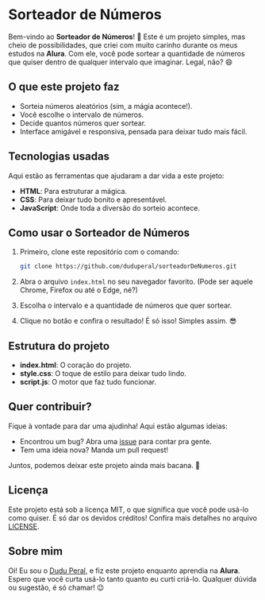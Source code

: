# Sorteador de Números

Bem-vindo ao **Sorteador de Números**! 🎲 Este é um projeto simples, mas cheio de possibilidades, que criei com muito carinho durante os meus estudos na **Alura**. Com ele, você pode sortear a quantidade de números que quiser dentro de qualquer intervalo que imaginar. Legal, não? 😄

## O que este projeto faz

- Sorteia números aleatórios (sim, a mágia acontece!).
- Você escolhe o intervalo de números.
- Decide quantos números quer sortear.
- Interface amigável e responsiva, pensada para deixar tudo mais fácil.

## Tecnologias usadas

Aqui estão as ferramentas que ajudaram a dar vida a este projeto:

- **HTML**: Para estruturar a mágica.
- **CSS**: Para deixar tudo bonito e apresentável.
- **JavaScript**: Onde toda a diversão do sorteio acontece.

## Como usar o Sorteador de Números

1. Primeiro, clone este repositório com o comando:
   ```bash
   git clone https://github.com/duduperal/sorteadorDeNumeros.git
   ```

2. Abra o arquivo `index.html` no seu navegador favorito. (Pode ser aquele Chrome, Firefox ou até o Edge, né?)

3. Escolha o intervalo e a quantidade de números que quer sortear.

4. Clique no botão e confira o resultado! É só isso! Simples assim. 😎

## Estrutura do projeto

- **index.html**: O coração do projeto.
- **style.css**: O toque de estilo para deixar tudo lindo.
- **script.js**: O motor que faz tudo funcionar.

## Quer contribuir?

Fique à vontade para dar uma ajudinha! Aqui estão algumas ideias:

- Encontrou um bug? Abra uma [issue](https://github.com/duduperal/sorteadorDeNumeros/issues) para contar pra gente.
- Tem uma ideia nova? Manda um pull request!

Juntos, podemos deixar este projeto ainda mais bacana. 🚀

## Licença

Este projeto está sob a licença MIT, o que significa que você pode usá-lo como quiser. É só dar os devidos créditos! Confira mais detalhes no arquivo [LICENSE](LICENSE).

## Sobre mim

Oi! Eu sou o [Dudu Peral](https://github.com/duduperal), e fiz este projeto enquanto aprendia na **Alura**. Espero que você curta usá-lo tanto quanto eu curti criá-lo. Qualquer dúvida ou sugestão, é só chamar! 😉


